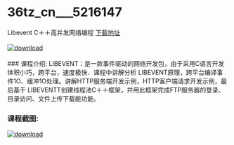 # 36tz_cn___5216147
Libevent C＋＋高并发网络编程
[下载地址](http://www.36tz.cn/article/5216147 "下载地址")
<br/></br>[![download](http://36tz.cn/muke_img/2020_11_2-43-300x179.png "下载地址")](http://www.36tz.cn/article/5216147 "下载地址")
<br/></br>### 课程介绍:
LIBEVENT：是一款事件驱动的网络开发包，由于采用C语言开发体积小巧，跨平台，速度极快．课程中讲解分析 LIBEVENT原理，跨平台编译事件1O、缓冲1O处理。讲解HTTP服务端开发示例，HTTP客户端请求开发示例，最后基于 LIBEVENTT创建线程池C＋＋框架，并用此框架完成FTP服务器的登录、目录访问、文件上传下载能功能。

### 课程截图:
[![download](http://36tz.cn/muke_img/2020_11_1-44.png "下载地址")](http://www.36tz.cn/article/5216147 "下载地址")
